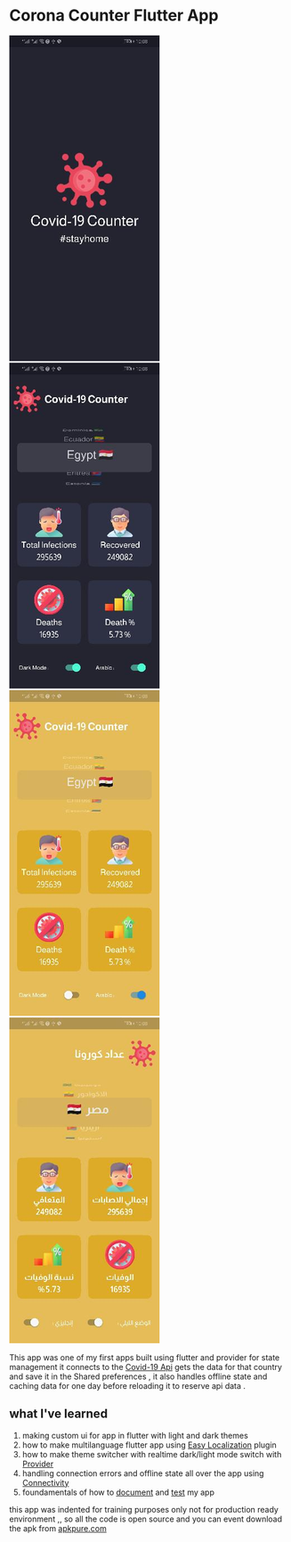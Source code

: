 
# Corona Counter Flutter App
![enter image description here](assets/_screens/01.jpg)
![enter image description here](assets/_screens/02.jpg)
![enter image description here](assets/_screens/03.jpg)
![enter image description here](assets/_screens/04.jpg)

This app was one of my first apps built using flutter and provider for state management 
it connects to the [Covid-19 Api](https://rapidapi.com/api-sports/api/covid-193/)
gets the data for that country and save it in the Shared preferences , it also handles offline state and caching data for one day before reloading it to reserve api data . 

## what I've learned

 1. making custom ui for app in flutter with light and dark themes 
 2. how to make multilanguage flutter app using [Easy Localization](https://pub.dev/packages/easy_localization) plugin 
 3. how to make theme switcher with realtime dark/light mode switch with [Provider](https://pub.dev/packages/provider)
 4. handling connection errors and offline state all over the app using [Connectivity](https://pub.dev/packages/connectivity)
 5. foundamentals of how to [document](https://dart.dev/guides/language/effective-dart/documentation) and [test](https://dart.dev/guides/testing) my app 


this app was indented for training purposes only not for production ready environment ,, so all the code is open source and you can event download the apk from [apkpure.com](https://apkpure.com/p/com.invign.corona)